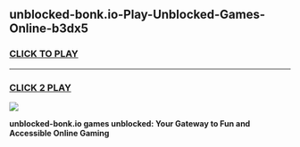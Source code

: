 
## unblocked-bonk.io-Play-Unblocked-Games-Online-b3dx5
<h3>
<a href="https://premium76.site?title=unblocked-bonk.io&ref=25A">CLICK TO PLAY</a></h3>
<hr>

<h3>
<a href="https://premium76.site?title=unblocked-bonk.io&ref=25A">CLICK 2 PLAY</a>
  
</h3>

<a href="https://premium76.site?title=unblocked-bonk.io&ref=25A"><img src="https://clearcache.store/games.png"></a>


**unblocked-bonk.io games unblocked: Your Gateway to Fun and Accessible Online Gaming**
